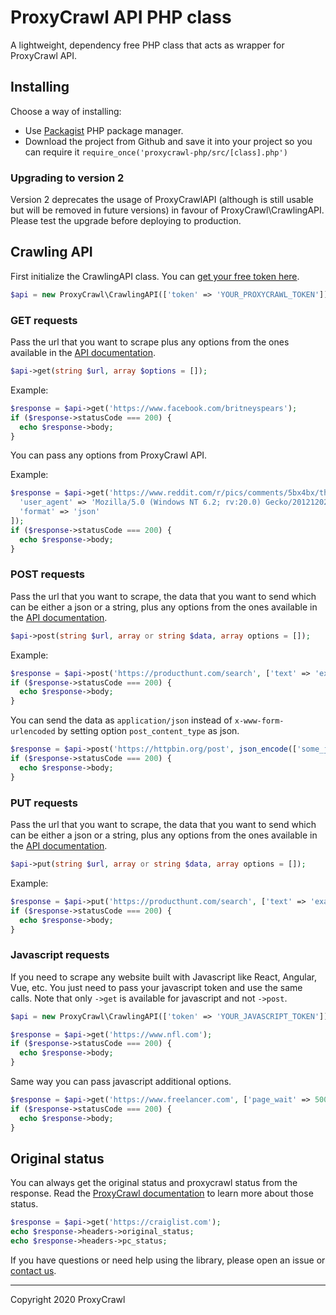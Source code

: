 # ProxyCrawl API PHP class

A lightweight, dependency free PHP class that acts as wrapper for ProxyCrawl API.

## Installing

Choose a way of installing:

- Use [Packagist](https://packagist.org/packages/proxycrawl/proxycrawl) PHP package manager.
- Download the project from Github and save it into your project so you can require it `require_once('proxycrawl-php/src/[class].php')`

### Upgrading to version 2

Version 2 deprecates the usage of ProxyCrawlAPI (although is still usable but will be removed in future versions) in favour of ProxyCrawl\CrawlingAPI. Please test the upgrade before deploying to production.

## Crawling API

First initialize the CrawlingAPI class. You can [get your free token here](https://proxycrawl.com/signup?signup=github).

```php
$api = new ProxyCrawl\CrawlingAPI(['token' => 'YOUR_PROXYCRAWL_TOKEN']);
```

### GET requests

Pass the url that you want to scrape plus any options from the ones available in the [API documentation](https://proxycrawl.com/docs/crawling-api/).

```php
$api->get(string $url, array $options = []);
```

Example:

```php
$response = $api->get('https://www.facebook.com/britneyspears');
if ($response->statusCode === 200) {
  echo $response->body;
}
```

You can pass any options from ProxyCrawl API.

Example:

```php
$response = $api->get('https://www.reddit.com/r/pics/comments/5bx4bx/thanks_obama/', [
  'user_agent' => 'Mozilla/5.0 (Windows NT 6.2; rv:20.0) Gecko/20121202 Firefox/30.0',
  'format' => 'json'
]);
if ($response->statusCode === 200) {
  echo $response->body;
}
```

### POST requests

Pass the url that you want to scrape, the data that you want to send which can be either a json or a string, plus any options from the ones available in the [API documentation](https://proxycrawl.com/docs/crawling-api/).

```php
$api->post(string $url, array or string $data, array options = []);
```

Example:

```php
$response = $api->post('https://producthunt.com/search', ['text' => 'example search']);
if ($response->statusCode === 200) {
  echo $response->body;
}
```

You can send the data as `application/json` instead of `x-www-form-urlencoded` by setting option `post_content_type` as json.

```php
$response = $api->post('https://httpbin.org/post', json_encode(['some_json' => 'with some value']), ['post_content_type' => 'json']);
if ($response->statusCode === 200) {
  echo $response->body;
}
```

### PUT requests

Pass the url that you want to scrape, the data that you want to send which can be either a json or a string, plus any options from the ones available in the [API documentation](https://proxycrawl.com/docs/crawling-api/).

```php
$api->put(string $url, array or string $data, array options = []);
```

Example:

```php
$response = $api->put('https://producthunt.com/search', ['text' => 'example search']);
if ($response->statusCode === 200) {
  echo $response->body;
}
```

### Javascript requests

If you need to scrape any website built with Javascript like React, Angular, Vue, etc. You just need to pass your javascript token and use the same calls. Note that only `->get` is available for javascript and not `->post`.

```php
$api = new ProxyCrawl\CrawlingAPI(['token' => 'YOUR_JAVASCRIPT_TOKEN']);
```

```php
$response = $api->get('https://www.nfl.com');
if ($response->statusCode === 200) {
  echo $response->body;
}
```

Same way you can pass javascript additional options.

```php
$response = $api->get('https://www.freelancer.com', ['page_wait' => 5000]);
if ($response->statusCode === 200) {
  echo $response->body;
}
```

## Original status

You can always get the original status and proxycrawl status from the response. Read the [ProxyCrawl documentation](https://proxycrawl.com/docs/crawling-api/) to learn more about those status.

```php
$response = $api->get('https://craiglist.com');
echo $response->headers->original_status;
echo $response->headers->pc_status;
```

If you have questions or need help using the library, please open an issue or [contact us](https://proxycrawl.com/contact).

---

Copyright 2020 ProxyCrawl
